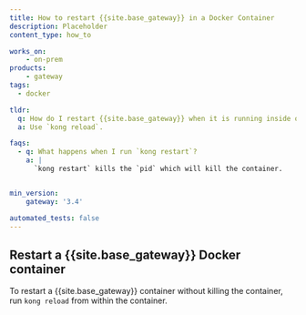 ```yaml
---
title: How to restart {{site.base_gateway}} in a Docker Container
description: Placeholder
content_type: how_to

works_on:
    - on-prem
products:
    - gateway
tags:
  - docker

tldr: 
  q: How do I restart {{site.base_gateway}} when it is running inside of a container
  a: Use `kong reload`.

faqs:
  - q: What happens when I run `kong restart`?
    a: |
      `kong restart` kills the `pid` which will kill the container.


min_version:
    gateway: '3.4'

automated_tests: false
---
```




## Restart a {{site.base_gateway}} Docker container

To restart a {{site.base_gateway}} container without killing the container, run `kong reload` from within the container. 